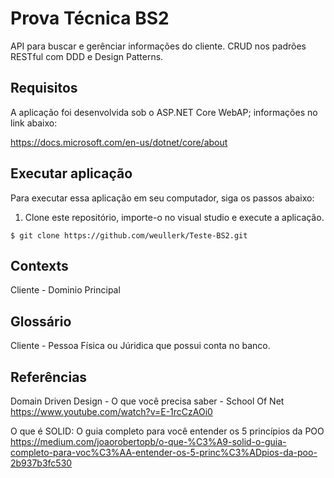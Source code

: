 # Prova Técnica BS2

API para buscar e gerênciar informações do cliente.
CRUD nos padrões RESTful com DDD e Design Patterns.

## Requisitos

A aplicação foi desenvolvida sob o ASP.NET Core WebAP; informações no link abaixo:

https://docs.microsoft.com/en-us/dotnet/core/about

## Executar aplicação

Para executar essa aplicação em seu computador, siga os passos abaixo:

1) Clone este repositório, importe-o no visual studio e execute a aplicação.

```shell
$ git clone https://github.com/weullerk/Teste-BS2.git
```

## Contexts
Cliente - Dominio Principal

## Glossário
Cliente - Pessoa Física ou Júridica que possui conta no banco.


## Referências

Domain Driven Design - O que você precisa saber - School Of Net
https://www.youtube.com/watch?v=E-1rcCzAOi0

O que é SOLID: O guia completo para você entender os 5 princípios da POO
https://medium.com/joaorobertopb/o-que-%C3%A9-solid-o-guia-completo-para-voc%C3%AA-entender-os-5-princ%C3%ADpios-da-poo-2b937b3fc530